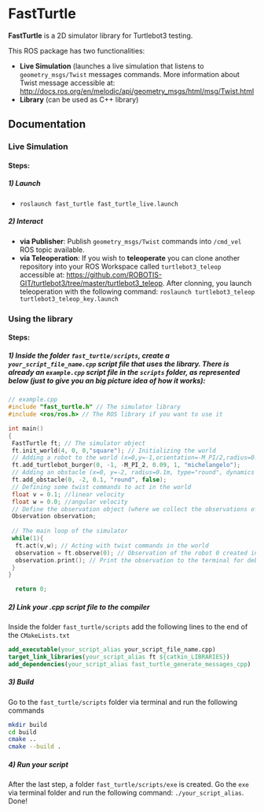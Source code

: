 # FastTurtle
**FastTurtle** is a 2D simulator library for Turtlebot3 testing.

This ROS package has two functionalities:
* **Live Simulation** (launches a live simulation that listens to `geometry_msgs/Twist` messages commands. More information about Twist message accessible at: http://docs.ros.org/en/melodic/api/geometry_msgs/html/msg/Twist.html
* **Library** (can be used as C++ library)

## Documentation
### Live Simulation
#### Steps:
##### 1) Launch
* `roslaunch fast_turtle fast_turtle_live.launch`
##### 2) Interact
* **via Publisher**: Publish `geometry_msgs/Twist` commands into `/cmd_vel` ROS topic available.
* **via Teleoperation**: If you wish to **teleoperate** you can clone another repository into your ROS Workspace called `turtlebot3_teleop` accessible at: https://github.com/ROBOTIS-GIT/turtlebot3/tree/master/turtlebot3_teleop. 
After clonning, you launch teleoperation with the following command: `roslaunch turtlebot3_teleop turtlebot3_teleop_key.launch`

### Using the library
#### Steps:
##### 1) Inside the folder `fast_turtle/scripts`, create a `your_script_file_name.cpp` script file that uses the library. There is already an `example.cpp` script file in the `scripts` folder, as represented below (just to give you an big picture idea of how it works):
```cpp
// example.cpp
#include "fast_turtle.h" // The simulator library
#include <ros/ros.h> // The ROS library if you want to use it

int main()
{
 FastTurtle ft; // The simulator object
 ft.init_world(4, 0, 0,"square"); // Initializing the world
 // Adding a robot to the world (x=0,y=-1,orientation=-M_PI/2,radius=0.09m,cycle_time=1s,name="michelangelo")
 ft.add_turtlebot_burger(0, -1, -M_PI_2, 0.09, 1, "michelangelo"); 
 // Adding an obstacle (x=0, y=-2, radius=0.1m, type="round", dynamics = false)
 ft.add_obstacle(0, -2, 0.1, "round", false); 
 // Defining some twist commands to act in the world
 float v = 0.1; //linear velocity
 float w = 0.0; //angular velocity
 // Define the observation object (where we collect the observations of the robot)
 Observation observation;
 
 // The main loop of the simulator
 while(1){
  ft.act(v,w); // Acting with twist commands in the world
  observation = ft.observe(0); // Observation of the robot 0 created in line 37 (the only robot stored in the vector of robots in the first position) 
  observation.print(); // Print the observation to the terminal for debugging
 }
}

  return 0;

```

##### 2) Link your .cpp script file to the compiler
Inside the folder `fast_turtle/scripts` add the following lines to the end of the `CMakeLists.txt`
```cmake
add_executable(your_script_alias your_script_file_name.cpp)
target_link_libraries(your_script_alias ft ${catkin_LIBRARIES})
add_dependencies(your_script_alias fast_turtle_generate_messages_cpp)
```

##### 3) Build
Go to the `fast_turtle/scripts` folder via terminal and run the following commands
```sh
mkdir build
cd build
cmake ..
cmake --build .
```

##### 4) Run your script
After the last step, a folder `fast_turtle/scripts/exe` is created. Go the `exe` via terminal folder and run the following command:
`./your_script_alias`. Done!
